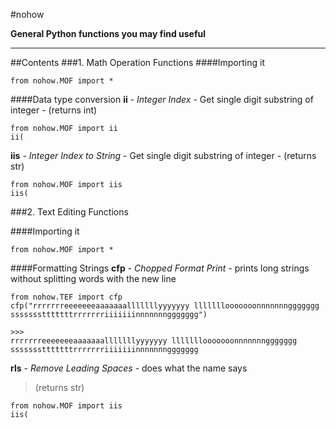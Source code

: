 #nohow

**General Python functions you may find useful**

----------

##Contents
###1. Math Operation Functions
####Importing it
 
>
	from nohow.MOF import *

####Data type conversion
**ii** - *Integer Index* - Get single digit substring of integer - (returns int)
>
	from nohow.MOF import ii
	ii(

**iis** - *Integer Index to String* - Get single digit substring of integer - (returns str)
>
	from nohow.MOF import iis
	iis(


###2. Text Editing Functions

####Importing it
 >
	from nohow.MOF import *

####Formatting Strings
**cfp** - *Chopped Format Print* - prints long strings without splitting words with the new line
>
	from nohow.TEF import cfp
	cfp("rrrrrrreeeeeeeaaaaaaalllllllyyyyyyy lllllllooooooonnnnnnnggggggg ssssssstttttttrrrrrrriiiiiiinnnnnnnggggggg")
>
	>>>
	rrrrrrreeeeeeeaaaaaaalllllllyyyyyyy lllllllooooooonnnnnnnggggggg
	ssssssstttttttrrrrrrriiiiiiinnnnnnnggggggg

**rls** - *Remove Leading Spaces* - does what the name says
> (returns str)
>
	from nohow.MOF import iis
	iis(
